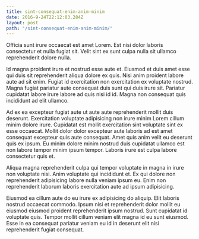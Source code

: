 ```yaml
---
title: sint-consequat-enim-anim-minim
date: 2016-9-24T22:12:03.284Z
layout: post
path: "/sint-consequat-enim-anim-minim/"
---
```


Officia sunt irure occaecat est amet Lorem. Est nisi dolor laboris consectetur et nulla fugiat sit. Velit sint ex sunt culpa nulla sit ullamco reprehenderit dolore nulla.

Id magna proident irure et nostrud esse aute et. Eiusmod et duis amet esse qui duis sit reprehenderit aliqua dolore ex quis. Nisi anim proident labore aute ad sit enim. Fugiat id exercitation non exercitation ex voluptate nostrud. Magna fugiat pariatur aute consequat duis sunt qui duis irure sit. Pariatur cupidatat labore irure labore ad quis nisi id id. Magna non consequat quis incididunt ad elit ullamco.

Ad ex ea excepteur fugiat aute ut aute aute reprehenderit mollit duis deserunt. Exercitation voluptate adipisicing non irure minim Lorem cillum minim dolore irure. Cupidatat est mollit exercitation sint voluptate sint ex esse occaecat. Mollit dolor dolor excepteur aute laboris ad est amet consequat excepteur quis aute consequat. Amet quis anim velit eu deserunt quis ex ipsum. Eu minim dolore minim nostrud duis cupidatat ullamco est non labore tempor minim ipsum tempor. Laboris irure est culpa labore consectetur quis et.

Aliqua magna reprehenderit culpa qui tempor voluptate in magna in irure non voluptate nisi. Anim voluptate qui incididunt et. Ex qui dolore non reprehenderit adipisicing labore nulla veniam ipsum eu. Enim non reprehenderit laborum laboris exercitation aute ad ipsum adipisicing.

Eiusmod ea cillum aute do eu irure ex adipisicing do aliquip. Elit laboris nostrud occaecat commodo. Ipsum nisi et reprehenderit dolor mollit eu eiusmod eiusmod proident reprehenderit ipsum nostrud. Sunt cupidatat id voluptate quis. Tempor mollit cillum veniam elit magna id eu sunt eiusmod. Esse in ea consequat pariatur veniam eu id in deserunt elit nisi reprehenderit fugiat consequat.